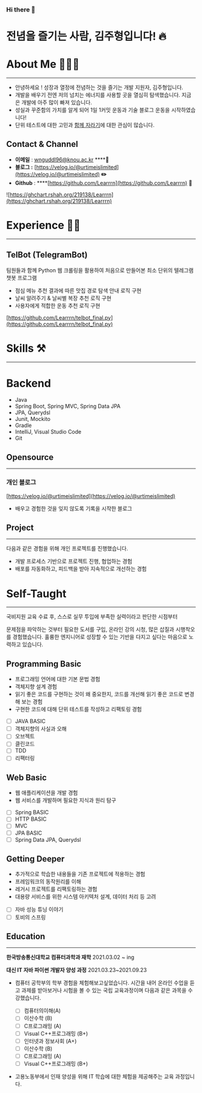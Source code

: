 ### Hi there 👋

<!--
**Learrrn/Learrrn** is a ✨ _special_ ✨ repository because its `README.md` (this file) appears on your GitHub profile.

Here are some ideas to get you started:

- 🔭 I’m currently working on ...
- 🌱 I’m currently learning ...
- 👯 I’m looking to collaborate on ...
- 🤔 I’m looking for help with ...
- 💬 Ask me about ...
- 📫 How to reach me: ...
- 😄 Pronouns: ...
- ⚡ Fun fact: ...
-->

# 전념을 즐기는 사람, 김주형입니다! 🔥


# **About Me**  🧑🏻‍💻

---

- 안녕하세요 ! 성장과 열정에 전념하는 것을 즐기는 개발 지원자, 김주형입니다.
- 개발을 배우기 전엔 저의 넘치는 에너지를 사용할 곳을 열심히 탐색했습니다. 지금은 개발에 아주 많이 빠져 있습니다.
- 성실과 꾸준함의 가치를 알게 되어 1일 1커밋 운동과 기술 블로그 운동을 시작하였습니다!
- 단위 테스트에 대한 고민과 [함께 자라기](http://www.yes24.com/Product/Goods/67350256)에 대한 관심이 많습니다.

## **Contact & Channel**

- **이메일** : wnguddl96@knou.ac.kr ****📧
- **블로그 :** [https://velog.io/@urtimeislimited](https://velog.io/@urtimeislimited) **✏️**
- **Github** :  ****[https://github.com/Learrrn](https://github.com/Learrrn) 📓

![https://ghchart.rshah.org/219138/Learrrn](https://ghchart.rshah.org/219138/Learrrn)

# **Experience 🏃‍♂️**

---

## TelBot (TelegramBot)

팀원들과 함께 Python 웹 크롤링을 활용하여 처음으로 만들어본
최소 단위의 텔레그램 챗봇 프로그램

- 점심 메뉴 추천 결과에 따른 맛집 경로 탐색 안내 로직 구현
- 날씨 알려주기 & 날씨별 복장 추천 로직 구현
- 사용자에게 적합한 운동 추천 로직 구현

[https://github.com/Learrrn/telbot_final.py](https://github.com/Learrrn/telbot_final.py)

# **Skills ⚒**

---

# Backend
- Java
- Spring Boot, Spring MVC, Spring Data JPA
- JPA, Querydsl
- Junit, Mockito
- Gradle
- IntelliJ, Visual Studio Code
- Git

## **Opensource**

---

### 개인 블로그

[https://velog.io/@urtimeislimited](https://velog.io/@urtimeislimited) 

- 배우고 경험한 것을 잊지 않도록 기록을 시작한 블로그

## **Project**

---

다음과 같은 경험을 위해 개인 프로젝트를 진행했습니다.

- 개발 프로세스 기반으로 프로젝트 진행, 협업하는 경험
- 배포를 자동화하고, 피드백을 받아 지속적으로 개선하는 경험

# Self-Taught

---

국비지원 교육 수료 후, 스스로 실무 투입에 부족한 실력이라고 판단한 시점부터

문제점을 파악하는 것부터 필요한 도서를 구입, 온라인 강의 시청, 많은 삽질과 시행착오를 경험했습니다. 훌륭한 엔지니어로 성장할 수 있는 기반을 다지고 싶다는 마음으로 노력하고 있습니다.

## Programming Basic

- 프로그래밍 언어에 대한 기본 문법 경험
- 객체지향 설계 경험
- 읽기 좋은 코드를 구현하는 것이 왜 중요한지, 코드를 개선해 읽기 좋은 코드로 변경해 보는 경험
- 구현한 코드에 대해 단위 테스트를 작성하고 리팩토링 경험

- [ ] JAVA BASIC
- [ ] 객체지향의 사실과 오해
- [ ] 오브젝트
- [ ] 클린코드
- [ ] TDD
- [ ] 리팩터링

## Web Basic

- 웹 애플리케이션을 개발 경험
- 웹 서비스를 개발하며 필요한 지식과 원리 탐구

- [ ] Spring BASIC
- [ ] HTTP BASIC
- [ ] MVC
- [ ] JPA BASIC
- [ ] Spring Data JPA, Querydsl

## Getting Deeper

- 추가적으로 학습한 내용들을 기존 프로젝트에 적용하는 경험
- 프레임워크의 동작원리를 이해
- 레거시 프로젝트를 리팩토링하는 경험
- 대용량 서비스를 위한 시스템 아키텍처 설계, 데이터 처리 등 고려

- [ ] 자바 성능 튜닝 이야기
- [ ] 토비의 스프링

## **Education**

---

**한국방송통신대학교 컴퓨터과학과 재학**  2021.03.02 ~ ing

**대신 IT 자바 파이썬 개발자 양성 과정** 2021.03.23~2021.09.23

- 컴퓨터 공학부의 학부 경험을 체험해보고싶었습니다.  시간을 내어 온라인 수업을 듣고 과제를 받아보거나 시험을 볼 수 있는 국립  교육과정이며 다음과 같은 과목을 수강했습니다.


  - [ ] 컴퓨터의이해(A)
  - [ ] 이산수학 (B)
  - [ ] C프로그래밍 (A)
  - [ ] Visual C++프로그래밍 (B+)
  - [ ] 인터넷과 정보사회 (A+)
  - [ ] 이산수학 (B)
  - [ ] C프로그래밍 (A)
  - [ ] Visual C++프로그래밍 (B+)

- 고용노동부에서 인재 양성을 위해 IT 학습에 대한 체험을 제공해주는 교육 과정입니다.
